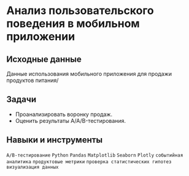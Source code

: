 # Анализ пользовательского поведения в мобильном приложении

## Исходные данные  

Данные использования мобильного приложения для продажи продуктов питания/

## Задачи 
- Проанализировать воронку продаж.
- Оценить результаты A/A/B-тестирования.

## Навыки и инструменты 

`A/B-тестирование`  `Python`  `Pandas`  `Matplotlib`  `Seaborn`  `Plotly`  `событийная аналитика`  `продуктовые метрики`  `проверка статистических гипотез`  `визуализация данных`